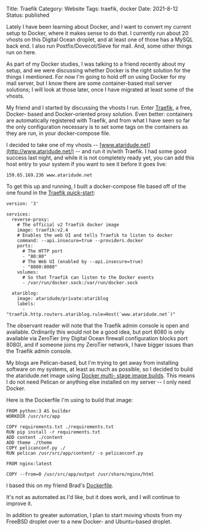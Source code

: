 Title: Traefik
Category: Website
Tags: traefik, docker
Date: 2021-8-12
Status: published

Lately I have been learning about Docker, and I want to convert my current setup to Docker,
where it makes sense to do that.  I currently run about 20 vhosts on this Digital Ocean droplet, and
at least one of those has a MySQL back end.  I also run Postfix/Dovecot/Sieve for mail.  And,
some other things run on here.

As part of my Docker studies, I was talking to a friend recently about my setup, and we were
discussing whether Docker is the right solution for the things I mentioned.  For now I'm
going to hold off on using Docker for my mail server, but I know there are some
container-based mail server solutions; I will look at those later, once I have migrated at least
some of the vhosts.

My friend and I started by discussing the vhosts I run.  Enter [Traefik](https://traefik.io), a free, Docker-
based and Docker-oriented proxy solution.  Even better: containers are automatically registered
with Traefik, and from what I have seen so far the only configuration necessary is to set some
tags on the containers as they are run, in your docker-compose file.

I decided to take one of my vhosts -- [www.ataridude.net](http://www.ataridude.net/) -- and run
it in/with Traefik.  I had some good success last night, and while it is not completely ready yet,
you can add this host entry to your system if you want to see it before it goes live:

    159.65.169.236 www.ataridude.net

To get this up and running, I built a docker-compose file based off of the one found in the
[Traefik quick-start](https://doc.traefik.io/traefik/getting-started/quick-start/):
```
version: '3'

services:
  reverse-proxy:
    # The official v2 Traefik docker image
    image: traefik:v2.4
    # Enables the web UI and tells Traefik to listen to docker
    command: --api.insecure=true --providers.docker
    ports:
      # The HTTP port
      - "80:80"
      # The Web UI (enabled by --api.insecure=true)
      - "8080:8080"
    volumes:
      # So that Traefik can listen to the Docker events
      - /var/run/docker.sock:/var/run/docker.sock

  atariblog:
    image: ataridude/private:atariblog
    labels:
      - "traefik.http.routers.atariblog.rule=Host(`www.ataridude.net`)"
```

The observant reader will note that the Traefik admin console is open and available.  Ordinarily this would not be a good idea,
but port 8080 is only available via ZeroTier (my Digital Ocean firewall configuration blocks port 8080), and if someone
joins my ZeroTier network, I have bigger issues than the Traefik admin console.

My blogs are Pelican-based, but I'm trying to get away from installing software on my systems,
at least as much as possible, so I decided to build the ataridude.net image using [Docker multi-
stage image builds](https://docs.docker.com/develop/develop-images/multistage-build/).  This
means I do not need Pelican or anything else installed on my server -- I only need Docker.

Here is the Dockerfile I'm using to build that image:
```
FROM python:3 AS builder
WORKDIR /usr/src/app

COPY requirements.txt ./requirements.txt
RUN pip install -r requirements.txt
ADD content ./content
ADD theme ./theme
COPY pelicanconf.py ./
RUN pelican /usr/src/app/content/ -s pelicanconf.py

FROM nginx:latest

COPY --from=0 /usr/src/app/output /usr/share/nginx/html
```

I based this on my friend Brad's [Dockerfile](https://gitlab.com/blcarman/blog/-/blob/master/Dockerfile).

It's not as automated as I'd like, but it does work, and I will continue to improve it.

In addition to greater automation, I plan to start moving vhosts from my FreeBSD droplet over to a new Docker- and Ubuntu-based droplet.

